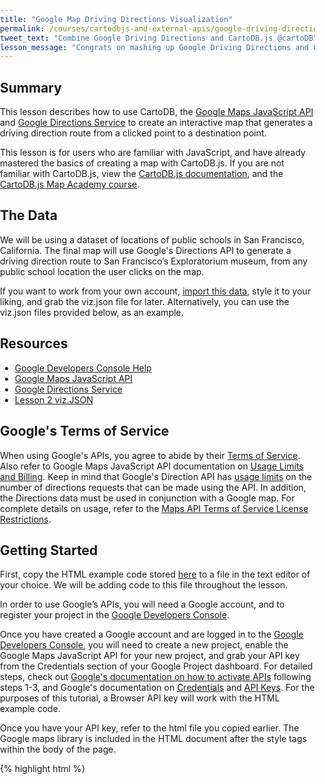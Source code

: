 ```yaml
---
title: "Google Map Driving Directions Visualization"
permalink: /courses/cartodbjs-and-external-apis/google-driving-directions/
tweet_text: "Combine Google Driving Directions and CartoDB.js @cartoDB"
lesson_message: "Congrats on mashing up Google Driving Directions and CartoDB!"
---
```


## Summary
This lesson describes how to use CartoDB, the [Google Maps JavaScript API](https://developers.google.com/maps/documentation/javascript/tutorial) and [Google Directions Service](https://developers.google.com/maps/documentation/javascript/directions) to create an interactive map that generates a driving direction route from a clicked point to a destination point. 

This lesson is for users who are familiar with JavaScript, and have already mastered the basics of creating a map with CartoDB.js. If you are not familiar with CartoDB.js, view the [CartoDB.js documentation](/cartodb-platform/cartodb-js.html), and the [CartoDB.js Map Academy course](http://academy.cartodb.com/courses/cartodbjs-ground-up/).

## The Data

We will be using a dataset of locations of public schools in San Francisco, California. The final map will use Google's Directions API to generate a driving direction route to San Francisco’s Exploratorium museum, from any public school location the user clicks on the map.

If you want to work from your own account, [import this data](https://documentation.cartodb.com/tables/schools_public_pt/public), style it to your liking, and grab the viz.json file for later. Alternatively, you can use the viz.json files provided below, as an example. 

## Resources

* [Google Developers Console Help](https://developers.google.com/console/help/new)
* [Google Maps JavaScript API](https://developers.google.com/maps/documentation/javascript/tutorial)
* [Google Directions Service](https://developers.google.com/maps/documentation/javascript/directions)
* [Lesson 2 viz.JSON](http://documentation.cartodb.com/api/v2/viz/4a885510-d6fb-11e4-aedb-0e4fddd5de28/viz.json)

## Google's Terms of Service

When using Google's APIs, you agree to abide by their [Terms of Service](https://developers.google.com/maps/terms). Also refer to Google Maps JavaScript API documentation on [Usage Limits and Billing](https://developers.google.com/maps/documentation/javascript/usage). Keep in mind that Google's Direction API has [usage limits](https://developers.google.com/maps/documentation/directions/#Limits) on the number of directions requests that can be made using the API. In addition, the Directions data must be used in conjunction with a Google map. For complete details on usage, refer to the [Maps API Terms of Service License Restrictions](https://developers.google.com/maps/terms#10-license-restrictions).


## Getting Started

First, copy the HTML example code stored [here](https://github.com/CartoDB/academy/blob/master/_app/t/07-cartodbjs-and-external-apis/lesson-2/template.html) to a file in the text editor of your choice.  We will be adding code to this file throughout the lesson.

In order to use Google’s APIs, you will need a Google account, and to register your project in the [Google Developers Console](https://console.developers.google.com/).

Once you have created a Google account and are logged in to the [Google Developers Console](https://console.developers.google.com/), you will need to create a new project, enable the Google Maps JavaScript API for your new project, and grab your API key from the Credentials section of your Google Project dashboard. For detailed steps, check out [Google's documentation on how to activate APIs](https://developers.google.com/console/help/new/#activatingapis) following steps 1-3, and Google's documentation on [Credentials](https://developers.google.com/console/help/new/#credentials-access-security-and-identity) and [API Keys](https://developers.google.com/console/help/new/#api-keys). For the purposes of this tutorial, a Browser API key will work with the HTML example code.

Once you have your API key, refer to the html file you copied earlier. The Google maps library is included in the HTML document after the style tags within the body of the page.

{% highlight html %}
<body>
<div id="map"></div>

<!-- include google maps library -->
<script type="text/javascript" src="https://maps.googleapis.com/maps/api/js?key=APIKEY"></script>

<!-- include cartodb.js library -->
<script src="http://libs.cartocdn.com/cartodb.js/v3/3.15/cartodb.js"></script>
{% endhighlight %}

Within the script tag for the google maps library, replace “APIKEY” with your API key.

## Creating the Map

Let’s walk through our starter code HTML file.

Within the head tag of the body, we have included a link to the CartoDB CSS stylesheet and some basic CSS styles for our map to render it as full screen.

{% highlight html %}
<link rel="stylesheet" href="http://libs.cartodb.com/cartodb.js/v3/3.15/themes/css/cartodb.css" />
<style>
  html, body, #map {
    height: 100%;
    padding: 0;
    margin: 0;
  }
</style>
{% endhighlight %}

Within the body of the page, we have an empty div element with an id of “map,” which we will use to append our map to the DOM. We also include a link to CartoDB.js and the Google Maps library. We will be writing the code for our map within a function called main().

{% highlight javascript %}
    <div id="map"></div>

    <script type="text/javascript" src="https://maps.googleapis.com/maps/api/js?key=APIKEY"></script>
 
    <!-- include cartodb.js library -->
   <script src="http://libs.cartodb.com/cartodb.js/v3/3.15/cartodb.js"></script>
 
    <script>

    function main() {

    }

    window.onload = main;
     
    </script>
{% endhighlight %}

Now that we are familiar with our starter file, let's start adding code to create our map! Within the script tags in the body of the file, we need to add code to setup a Google road basemap that we will center over San Francisco at a zoom level of 13 in the function main(). Here's the full code:

{% highlight javascript %}
<script>
function main() {

     // Map center
     var myLatlng = new google.maps.LatLng(37.753, -122.433);

     // Map options
     var myOptions = {
          zoom: 13,
          center: myLatlng, 
          disableDefaultUI: true,
          mapTypeId: google.maps.MapTypeId.ROADMAP
    }
    // Render basemap
    map = new google.maps.Map(document.getElementById("map"), myOptions);

window.onload = main;
</script>
{% endhighlight %}

Next, we will setup the Google Directions service in order to later render directions using Google's Directions API. We create a Google DirectionsService object which will receive our directions request and return directions. Additionally, we use a Google DirectionsRenderer object to render the results. We also add the coordinates of the Exploratorium location as a Google Lat/Lng Object Literal, we will use the location of the Exploratorium as our destination when calculating directions. Add this code beneath the Google basemap code:

{% highlight javascript %}
<script>
function main() {

      // Create services for later rendering of directions
      var directionsService = new google.maps.DirectionsService();
      var directionsDisplay = new google.maps.DirectionsRenderer();
          directionsDisplay.setMap(map);
      
      // The location of the Exploratorium
      var exploratorium = new google.maps.LatLng(37.801434, -122.397561);

window.onload = main;
</script>
{% endhighlight %}

Grab your viz.json link, or use [this link](http://documentation.cartodb.com/api/v2/viz/4a885510-d6fb-11e4-aedb-0e4fddd5de28/viz.json). We will load our viz.json layer using the [CartoDB.js method createLayer](http://docs.cartodb.com/cartodb-platform/cartodb-js/api-methods/#cartodbcreatelayermap-layersource--options--callback). We use the [CartoDB.js method getSubLayer()](http://docs.cartodb.com/cartodb-platform/cartodb-js/api-methods/#sublayersetlayerdefinition), which provides access to the SQL and CSS of our map layer. We then enable interaction for the layer using the [CartoDB.js sublayer method setInteraction()](http://docs.cartodb.com/cartodb-platform/cartodb-js/api-methods/#sublayersetinteractivitycartodbid-name-) which will enable [CartoDB.js events](http://docs.cartodb.com/cartodb-platform/cartodb-js/events/) like [featureClick](http://docs.cartodb.com/cartodb-platform/cartodb-js/events/#layerfeatureclickevent-latlng-pos-data-layerindex). This will allow us to add mouse events like mouseover or click events. 

{% highlight javascript %}
<script>

      // Our CartoDB visualization
      var vizjson_url = "http://documentation.cartodb.com/api/v2/viz/4a885510-d6fb-11e4-aedb-0e4fddd5de28/viz.json";

      cartodb.createLayer(map, vizjson_url)
        .addTo(map)
        .done(function(layers) {
          
            var subLayer = layers.getSubLayer(0);
            
            subLayer.setInteraction(true); // Interaction for the layer must be enabled
            
            // Setup our event when an object is clicked
            layers.on('featureClick', function(e, latlng, pos, data){
              // the location of the clicked school
              var school = new google.maps.LatLng(latlng[0], latlng[1]);

            });
        });
      }
window.onload = main;
</script>
{% endhighlight %}

You can check that you have correctly added your map layer by navigating to a web browser to run your HTML file, or by loading up a [Python SimpeHTTPServer](https://docs.python.org/2/library/simplehttpserver.html).

The [featureClick](http://docs.cartodb.com/cartodb-platform/cartodb-js/events/#layerfeatureclickevent-latlng-pos-data-layerindex) event allows us to access the latitude and longitude data of our point data. When the user clicks on a point on our map, we grab the latitude and longitude coordinates for that point and store in a variable called "school."

In order to generate driving directions, we must send a request to the Google Directions Service using the `route()` method. Our request includes the origin of our trip, which we will need to set to the clicked school, our destination which we need to set as the Exploratorium coordinates, and our [Travel Mode](https://developers.google.com/maps/documentation/javascript/directions#TravelModes). In this case, we want driving directions although Google provides other travel modes including bicycling and walking. Add a request object to your code:

{% highlight html %}
<script>  
    // our DirectionsRequest
    var request = {
        origin : school,
        destination : exploratorium,
        travelMode : google.maps.TravelMode.DRIVING
    };
</script>
{% endhighlight %}

We pass our request to the Google `DirectionsService` object to generate the directions.

{% highlight html %}
<script>
    // use route method to generate directions
    directionsService.route(request, function(response, status) {
        if (status == google.maps.DirectionsStatus.OK) {
        directionsDisplay.setDirections(response);
        }
    });
</script>
{% endhighlight %}

Earlier in our code, we set directionsDisplay to draw on our map using setMap(), which will draw the route once it is generated by the Google Directions API:

{% highlight javascript %}
<script>
  directionsDisplay.setMap(map);
</script>
{% endhighlight %}

That's it! Here is the complete code for generating driving directions using the Google Maps API and CartoDB, make sure to add your Google API key:

{% highlight html %}
<!DOCTYPE html>
<html>
  <head>
    <title>Driving directions to clicked point | CartoDB.js</title>
    <meta name="viewport" content="initial-scale=1.0, user-scalable=no" />
    <meta http-equiv="content-type" content="text/html; charset=UTF-8"/>
    <link rel="shortcut icon" href="http://cartodb.com/assets/favicon.ico" />
    <link rel="stylesheet" href="http://libs.cartocdn.com/cartodb.js/v3/3.15/themes/css/cartodb.css" />

    <style>
      html, body, #map {
        height: 100%;
        padding: 0;
        margin: 0;
      }
    </style>
  </head>
  <body>
    <div id="map"></div>

    <!-- include google maps library -->
    <script type="text/javascript" src="https://maps.googleapis.com/maps/api/js?key=AIzaSyDxv5iwj5VZ4rjHvmhQrSSkMDFj1eBj9Js"></script>

    <!-- include cartodb.js library -->
    <script src="http://libs.cartocdn.com/cartodb.js/v3/3.15/cartodb.js"></script>

    <script>
      var map;
      function main() {

        // Map center
        var myLatlng = new google.maps.LatLng(37.753, -122.433);
        var myOptions = {
          zoom: 13,
          center: myLatlng, 
          disableDefaultUI: true,
          mapTypeId: google.maps.MapTypeId.ROADMAP
        }

        // Render basemap
        map = new google.maps.Map(document.getElementById("map"), myOptions);
        // Create services for later rendering of directions
        var directionsService = new google.maps.DirectionsService();
        var directionsDisplay = new google.maps.DirectionsRenderer();
            directionsDisplay.setMap(map);
            
        // The location of the Exploratorium
        var exploratorium = new google.maps.LatLng(37.801434, -122.397561);

        // Our CartoDB visualization
        var vizjson_url = "http://documentation.cartodb.com/api/v2/viz/4a885510-d6fb-11e4-aedb-0e4fddd5de28/viz.json";

        cartodb.createLayer(map, vizjson_url)
        .addTo(map)
        .done(function(layers) {
          
            var subLayer = layers.getSubLayer(0);

            subLayer.setInteraction(true); // Interaction for that layer must be enabled
         
            // Setup our event when an object is clicked
            layers.on('featureClick', function(e, latlng, pos, data){
              // the location of the clicked school
              var school = new google.maps.LatLng(latlng[0], latlng[1]);
              // our DirectionsRequest
              var request = {
                  origin : school,
                  destination : exploratorium,
                  travelMode : google.maps.TravelMode.DRIVING
              };
              // use route method to generate directions
              directionsService.route(request, function(response, status) {
                  if (status == google.maps.DirectionsStatus.OK) {
                      directionsDisplay.setDirections(response);
                  }
              });
            });
        });
      }
      window.onload = main;
    </script>
  </body>
</html>
{% endhighlight %}

## Resources
* [CartoDB.js documentation](http://docs.cartodb.com/cartodb-platform/cartodb-js/)
* [Google Maps JavaScript API](https://developers.google.com/maps/documentation/javascript/tutorial)
* [Google Directions Service](https://developers.google.com/maps/documentation/javascript/directions)
